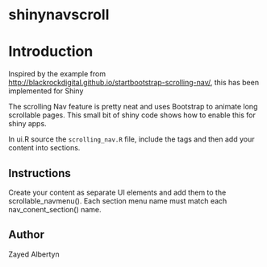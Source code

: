 # shinynavscroll

Introduction
=============

Inspired by the example from http://blackrockdigital.github.io/startbootstrap-scrolling-nav/, this has been implemented for Shiny 

The scrolling Nav feature is pretty neat and uses Bootstrap to animate long scrollable pages. This small bit of shiny code shows how to enable this for shiny apps.

In ui.R source the ```scrolling_nav.R``` file, include the tags and then add your content into sections. 

 

Instructions
------------
Create your content as separate UI elements and add them to the scrollable_navmenu(). Each section menu name must match each nav_conent_section() name.

Author
---------
Zayed Albertyn


